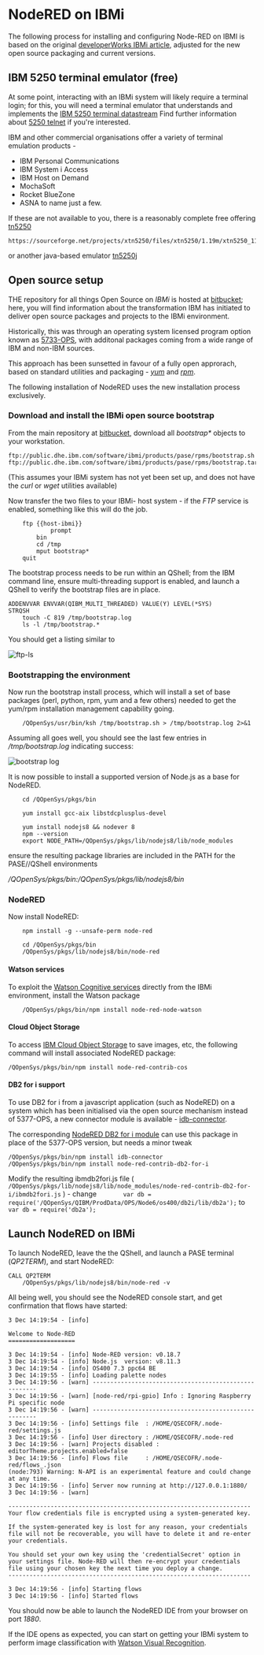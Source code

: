 # NodeRED on IBMi

The following process for installing and configuring Node-RED on IBMI is based on the original [developerWorks IBMi article](https://www.ibm.com/developerworks/ibmi/library/i-running-node-red/index.html), adjusted for the new open source packaging and current versions.

## IBM 5250 terminal emulator (free)
At some point, interacting with an IBMi system will likely require a terminal login;
for this, you will need a terminal emulator that understands and implements the 
[IBM 5250 terminal datastream](https://archive.org/details/bitsavers_ibm525xGA2onDisplaySystemFunctionsReferenceManualM_8040964)
Find further information about [5250 telnet](http://www.faqs.org/rfcs/rfc1205.html) if you're interested.

IBM and other commercial organisations offer a variety of terminal emulation products -
+ IBM Personal Communications
+ IBM System i Access
+ IBM Host on Demand
+ MochaSoft
+ Rocket BlueZone
+ ASNA
to name just a few.

If these are not available to you, there is a reasonably complete free offering [tn5250](http://tn5250.sourceforge.net)
```
https://sourceforge.net/projects/xtn5250/files/xtn5250/1.19m/xtn5250_119m.jar
```
or another java-based emulator [tn5250j](http://tn5250j.org/)

## Open source setup

THE repository for all things Open Source on *IBMi* is hosted at [bitbucket](https://bitbucket.org/ibmi/opensource/wiki/Home); here, you will find information about the transformation IBM has initiated to deliver open source packages and projects to the IBMi environment.

Historically, this was through an operating system licensed program option known as [5733-OPS](https://www.ibm.com/developerworks/community/wikis/home?lang=en#!/wiki/IBM%20i%20Technology%20Updates/page/Open%20Source%20Technologies), with additonal packages coming from a wide range of IBM and non-IBM sources.

This approach has been sunsetted in favour of a fully open approrach, based on standard utilities and packaging - [_yum_](http://yum.baseurl.org/) and [_rpm_](http://rpm.org/).

The following installation of NodeRED uses the new installation process exclusively.


### Download and install the IBMi open source bootstrap

From the main repository at [bitbucket](https://bitbucket.org/ibmi/opensource/src/master/docs/yum#markdown-header-offline-install-instructions-without-acs), download all _*bootstrap**_ objects to your workstation.
```
ftp://public.dhe.ibm.com/software/ibmi/products/pase/rpms/bootstrap.sh
ftp://public.dhe.ibm.com/software/ibmi/products/pase/rpms/bootstrap.tar.Z
```

(This assumes your IBMi system has not yet been set up, and does not have the _curl_ or _wget_ utilities available)

Now transfer the two files to your IBMi- host system - if the *FTP* service is enabled, something like this will do the job.

```
	ftp {{host-ibmi}} 
    		prompt
		bin
		cd /tmp 
		mput bootstrap*
	quit
```

The bootstrap process needs to be run within an QShell; from the IBM command line, ensure multi-threading support is enabled,
and launch a QShell to verify the bootstrap files are in place.

```
ADDENVVAR ENVVAR(QIBM_MULTI_THREADED) VALUE(Y) LEVEL(*SYS)
STRQSH
	touch -C 819 /tmp/bootstrap.log
	ls -l /tmp/bootstrap.*
```
You should get a listing similar to 

![ftp-ls](/img/ibmi-nr-ftp-tmp-ls.png)


### Bootstrapping the environment
Now run the bootstrap install process, which will install a set of base packages (perl, python, rpm, yum and a few others) needed to get the yum/rpm installation management capability going.

```
	/QOpenSys/usr/bin/ksh /tmp/bootstrap.sh > /tmp/bootstrap.log 2>&1
```
Assuming all goes well, you should see the last few entries in _/tmp/bootstrap.log_ indicating success:

![bootstrap log](/img/ibmi-nr-bootstrap-sh-log.png)

It is now possible to install a supported version of Node.js as a base for NodeRED.

```
	cd /QOpenSys/pkgs/bin
	
	yum install gcc-aix libstdcplusplus-devel
	
	yum install nodejs8 && nodever 8
	npm --version
	export NODE_PATH=/QOpenSys/pkgs/lib/nodejs8/lib/node_modules
```

ensure the resulting package libraries are included in the PATH for the PASE//QShell environments

_/QOpenSys/pkgs/bin:/QOpenSys/pkgs/lib/nodejs8/bin_

### NodeRED

Now install NodeRED:

```
	npm install -g --unsafe-perm node-red

	cd /QOpenSys/pkgs/bin
	/QOpenSys/pkgs/lib/nodejs8/bin/node-red
```
#### Watson services
To exploit the [Watson Cognitive services](https://console.bluemix.net/catalog/?category=ai) directly from the IBMi environment,
install the Watson package
```
	/QOpenSys/pkgs/bin/npm install node-red-node-watson
```

#### Cloud Object Storage
To access [IBM Cloud Object Storage](https://console.bluemix.net/catalog/services/cloud-object-storage) to save images, etc,
the following command will install associated NodeRED package:
```
/QOpenSys/pkgs/bin/npm install node-red-contrib-cos
```

#### DB2 for i support
To use DB2 for i from a javascript application (such as NodeRED) on a system which has been initialised via the open source mechanism instead of 5377-OPS, a new connector module is available - [idb-connector](https://www.npmjs.com/package/idb-connector).

The corresponding [NodeRED DB2 for i module](https://www.npmjs.com/package/node-red-contrib-db2-for-i) can use this package in place of the 5377-OPS version, but needs a minor tweak
```
/QOpenSys/pkgs/bin/npm install idb-connector
/QOpenSys/pkgs/bin/npm install node-red-contrib-db2-for-i
```
Modify the resulting ibmdb2fori.js file (` /QOpenSys/pkgs/lib/nodejs8/lib/node_modules/node-red-contrib-db2-for-
i/ibmdb2fori.js` ) - change
`       var db = require('/QOpenSys/QIBM/ProdData/OPS/Node6/os400/db2i/lib/db2a');` 
to 
`       var db = require('db2a');` 

## Launch NodeRED on IBMi
To launch NodeRED, leave the the QShell, and launch a PASE terminal (*QP2TERM*), and start NodeRED:
```
CALL QP2TERM
	/QOpenSys/pkgs/lib/nodejs8/bin/node-red -v
```

All being well, you should see the NodeRED console start, and get confirmation that flows have started:

```
3 Dec 14:19:54 - [info]                                                                                                          
                                                                                                                                 
Welcome to Node-RED                                                                                                              
===================                                                                                                              
                                                                                                                                 
3 Dec 14:19:54 - [info] Node-RED version: v0.18.7                                                                                
3 Dec 14:19:54 - [info] Node.js  version: v8.11.3                                                                                
3 Dec 14:19:54 - [info] OS400 7.3 ppc64 BE                                                                                       
3 Dec 14:19:55 - [info] Loading palette nodes                                                                                    
3 Dec 14:19:56 - [warn] ------------------------------------------------------                                                   
3 Dec 14:19:56 - [warn] [node-red/rpi-gpio] Info : Ignoring Raspberry Pi specific node                                           
3 Dec 14:19:56 - [warn] ------------------------------------------------------                                                   
3 Dec 14:19:56 - [info] Settings file  : /HOME/QSECOFR/.node-red/settings.js                                                     
3 Dec 14:19:56 - [info] User directory : /HOME/QSECOFR/.node-red                                                                 
3 Dec 14:19:56 - [warn] Projects disabled : editorTheme.projects.enabled=false                                                   
3 Dec 14:19:56 - [info] Flows file     : /HOME/QSECOFR/.node-red/flows_.json                                                     
(node:793) Warning: N-API is an experimental feature and could change at any time.                                               
3 Dec 14:19:56 - [info] Server now running at http://127.0.0.1:1880/                                                         
3 Dec 14:19:56 - [warn]                                                                                                      
                                                                                                                             
---------------------------------------------------------------------                                                        
Your flow credentials file is encrypted using a system-generated key.                                                        
                                                                                                                             
If the system-generated key is lost for any reason, your credentials                                                         
file will not be recoverable, you will have to delete it and re-enter                                                        
your credentials.                                                                                                            
                                                                                                                             
You should set your own key using the 'credentialSecret' option in                                                           
your settings file. Node-RED will then re-encrypt your credentials                                                           
file using your chosen key the next time you deploy a change.                                                                
---------------------------------------------------------------------                                                        
                                                                                                                             
3 Dec 14:19:56 - [info] Starting flows                                                                                       
3 Dec 14:19:56 - [info] Started flows                                                                                       

```

You should now be able to launch the NodeRED IDE from your browser on port *1880*.

If the IDE opens as expected, you can start on getting your IBMi system to perform image classification with [Watson Visual Recognition](https://github.com/IBMCodeLondon/NodeRED-for-AI-flows/blob/master/watson-cognitive-nodered.md).

